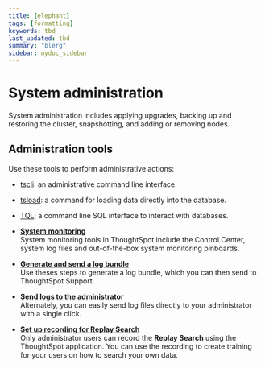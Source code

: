 ```yaml
---
title: [elephant]
tags: [formatting]
keywords: tbd
last_updated: tbd
summary: "blerg"
sidebar: mydoc_sidebar
---
```

# System administration

System administration includes applying upgrades, backing up and restoring the cluster, snapshotting, and adding or removing nodes.

## Administration tools

Use these tools to perform administrative actions:

-   [tscli](../reference/tscli_command_ref.html#): an administrative command line interface.
-   [tsload](../reference/data_importer_ref.html#): a command for loading data directly into the database.
-   [TQL](../reference/sql_cli_commands.html#): a command line SQL interface to interact with databases.

-   **[System monitoring](../../admin/system_admin/monitor_pinboards.html)**  
System monitoring tools in ThoughtSpot include the Control Center, system log files and out-of-the-box system monitoring pinboards.
-   **[Generate and send a log bundle](../../admin/system_admin/generate_log_bundle.html)**  
Use theses steps to generate a log bundle, which you can then send to ThoughtSpot Support.
-   **[Send logs to the administrator](../../admin/system_admin/send_logs_to_administrator.html)**  
Alternately, you can easily send log files directly to your administrator with a single click.
-   **[Set up recording for Replay Search](../../admin/system_admin/configure_record_search.html)**  
Only administrator users can record the **Replay Search** using the ThoughtSpot application. You can use the recording to create training for your users on how to search your own data.

